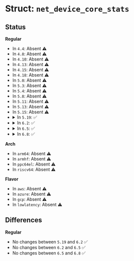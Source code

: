 # Struct: <code>net_device_core_stats</code>

## Status
<b>Regular</b>
<ul>
<li>
In <code>4.4</code>: Absent ⚠️
</li>
<li>
In <code>4.8</code>: Absent ⚠️
</li>
<li>
In <code>4.10</code>: Absent ⚠️
</li>
<li>
In <code>4.13</code>: Absent ⚠️
</li>
<li>
In <code>4.15</code>: Absent ⚠️
</li>
<li>
In <code>4.18</code>: Absent ⚠️
</li>
<li>
In <code>5.0</code>: Absent ⚠️
</li>
<li>
In <code>5.3</code>: Absent ⚠️
</li>
<li>
In <code>5.4</code>: Absent ⚠️
</li>
<li>
In <code>5.8</code>: Absent ⚠️
</li>
<li>
In <code>5.11</code>: Absent ⚠️
</li>
<li>
In <code>5.13</code>: Absent ⚠️
</li>
<li>
In <code>5.15</code>: Absent ⚠️
</li>
<li>
<details>
<summary>In <code>5.19</code>: ✅</summary>

```c
struct net_device_core_stats {
    long unsigned int rx_dropped;
    long unsigned int tx_dropped;
    long unsigned int rx_nohandler;
    long unsigned int rx_otherhost_dropped;
};
```
</details>
</li>
<li>
<details>
<summary>In <code>6.2</code>: ✅</summary>

```c
struct net_device_core_stats {
    long unsigned int rx_dropped;
    long unsigned int tx_dropped;
    long unsigned int rx_nohandler;
    long unsigned int rx_otherhost_dropped;
};
```
</details>
</li>
<li>
<details>
<summary>In <code>6.5</code>: ✅</summary>

```c
struct net_device_core_stats {
    long unsigned int rx_dropped;
    long unsigned int tx_dropped;
    long unsigned int rx_nohandler;
    long unsigned int rx_otherhost_dropped;
};
```
</details>
</li>
<li>
<details>
<summary>In <code>6.8</code>: ✅</summary>

```c
struct net_device_core_stats {
    long unsigned int rx_dropped;
    long unsigned int tx_dropped;
    long unsigned int rx_nohandler;
    long unsigned int rx_otherhost_dropped;
};
```
</details>
</li>
</ul>
<b>Arch</b>
<ul>
<li>
In <code>arm64</code>: Absent ⚠️
</li>
<li>
In <code>armhf</code>: Absent ⚠️
</li>
<li>
In <code>ppc64el</code>: Absent ⚠️
</li>
<li>
In <code>riscv64</code>: Absent ⚠️
</li>
</ul>
<b>Flavor</b>
<ul>
<li>
In <code>aws</code>: Absent ⚠️
</li>
<li>
In <code>azure</code>: Absent ⚠️
</li>
<li>
In <code>gcp</code>: Absent ⚠️
</li>
<li>
In <code>lowlatency</code>: Absent ⚠️
</li>
</ul>

## Differences
<b>Regular</b>
<ul>
<li>
No changes between <code>5.19</code> and <code>6.2</code> ✅
</li>
<li>
No changes between <code>6.2</code> and <code>6.5</code> ✅
</li>
<li>
No changes between <code>6.5</code> and <code>6.8</code> ✅
</li>
</ul>
